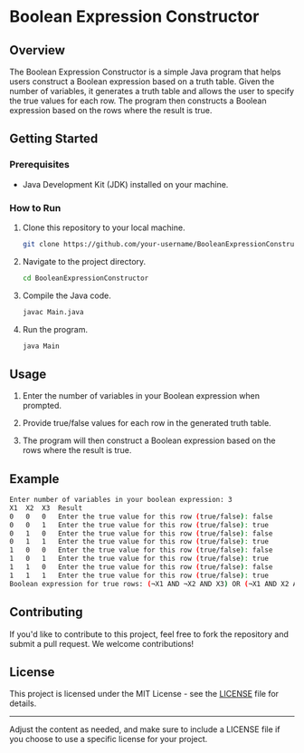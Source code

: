 # Boolean Expression Constructor

## Overview

The Boolean Expression Constructor is a simple Java program that helps users construct a Boolean expression based on a truth table. Given the number of variables, it generates a truth table and allows the user to specify the true values for each row. The program then constructs a Boolean expression based on the rows where the result is true.

## Getting Started

### Prerequisites

- Java Development Kit (JDK) installed on your machine.

### How to Run

1. Clone this repository to your local machine.

   ```bash
   git clone https://github.com/your-username/BooleanExpressionConstructor.git
   ```

2. Navigate to the project directory.

   ```bash
   cd BooleanExpressionConstructor
   ```

3. Compile the Java code.

   ```bash
   javac Main.java
   ```

4. Run the program.

   ```bash
   java Main
   ```

## Usage

1. Enter the number of variables in your Boolean expression when prompted.

2. Provide true/false values for each row in the generated truth table.

3. The program will then construct a Boolean expression based on the rows where the result is true.

## Example

```bash
Enter number of variables in your boolean expression: 3
X1	X2	X3	Result
0	0	0	Enter the true value for this row (true/false): false
0	0	1	Enter the true value for this row (true/false): true
0	1	0	Enter the true value for this row (true/false): false
0	1	1	Enter the true value for this row (true/false): true
1	0	0	Enter the true value for this row (true/false): false
1	0	1	Enter the true value for this row (true/false): true
1	1	0	Enter the true value for this row (true/false): false
1	1	1	Enter the true value for this row (true/false): true
Boolean expression for true rows: (¬X1 AND ¬X2 AND X3) OR (¬X1 AND X2 AND X3) OR (X1 AND ¬X2 AND ¬X3) OR (X1 AND X2 AND X3)
```

## Contributing

If you'd like to contribute to this project, feel free to fork the repository and submit a pull request. We welcome contributions!

## License

This project is licensed under the MIT License - see the [LICENSE](LICENSE) file for details.

---

Adjust the content as needed, and make sure to include a LICENSE file if you choose to use a specific license for your project.
